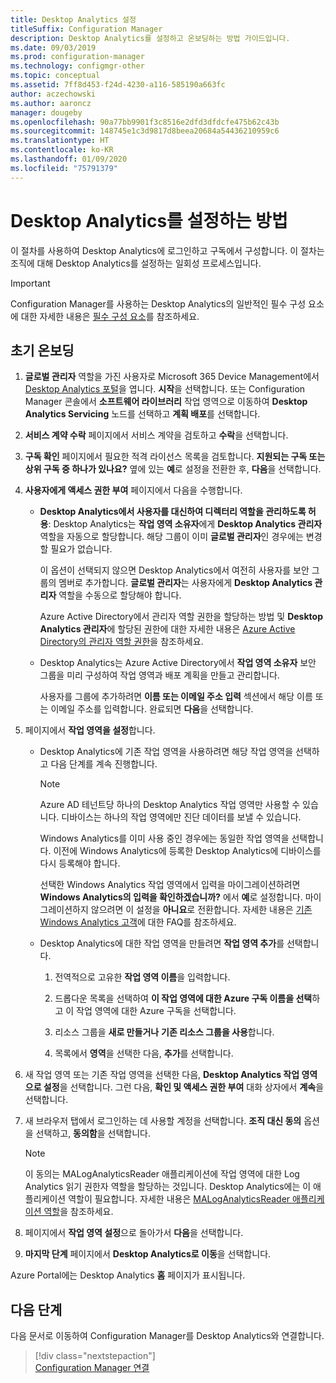 ```yaml
---
title: Desktop Analytics 설정
titleSuffix: Configuration Manager
description: Desktop Analytics를 설정하고 온보딩하는 방법 가이드입니다.
ms.date: 09/03/2019
ms.prod: configuration-manager
ms.technology: configmgr-other
ms.topic: conceptual
ms.assetid: 7ff8d453-f24d-4230-a116-585190a663fc
author: aczechowski
ms.author: aaroncz
manager: dougeby
ms.openlocfilehash: 90a77bb9901f3c8516e2dfd3dfdcfe475b62c43b
ms.sourcegitcommit: 148745e1c3d9817d8beea20684a54436210959c6
ms.translationtype: HT
ms.contentlocale: ko-KR
ms.lasthandoff: 01/09/2020
ms.locfileid: "75791379"
---
```

# <a name="how-to-set-up-desktop-analytics"></a>Desktop Analytics를 설정하는 방법

이 절차를 사용하여 Desktop Analytics에 로그인하고 구독에서 구성합니다. 이 절차는 조직에 대해 Desktop Analytics를 설정하는 일회성 프로세스입니다.  


> [!Important]  
> Configuration Manager를 사용하는 Desktop Analytics의 일반적인 필수 구성 요소에 대한 자세한 내용은 [필수 구성 요소](/sccm/desktop-analytics/overview#prerequisites)를 참조하세요.  

## <a name="initial-onboarding"></a>초기 온보딩

1. **글로벌 관리자** 역할을 가진 사용자로 Microsoft 365 Device Management에서 [Desktop Analytics 포털](https://aka.ms/desktopanalytics)을 엽니다. **시작**을 선택합니다. 또는 Configuration Manager 콘솔에서 **소프트웨어 라이브러리** 작업 영역으로 이동하여 **Desktop Analytics Servicing** 노드를 선택하고 **계획 배포**를 선택합니다.

2. **서비스 계약 수락** 페이지에서 서비스 계약을 검토하고 **수락**을 선택합니다.  

3. **구독 확인** 페이지에서 필요한 적격 라이선스 목록을 검토합니다. **지원되는 구독 또는 상위 구독 중 하나가 있나요?** 옆에 있는 **예**로 설정을 전환한 후, **다음**을 선택합니다.  

4. **사용자에게 액세스 권한 부여** 페이지에서 다음을 수행합니다.

    - **Desktop Analytics에서 사용자를 대신하여 디렉터리 역할을 관리하도록 허용**: Desktop Analytics는 **작업 영역 소유자**에게 **Desktop Analytics 관리자** 역할을 자동으로 할당합니다. 해당 그룹이 이미 **글로벌 관리자**인 경우에는 변경할 필요가 없습니다.

        이 옵션이 선택되지 않으면 Desktop Analytics에서 여전히 사용자를 보안 그룹의 멤버로 추가합니다. **글로벌 관리자**는 사용자에게 **Desktop Analytics 관리자** 역할을 수동으로 할당해야 합니다.   

        Azure Active Directory에서 관리자 역할 권한을 할당하는 방법 및 **Desktop Analytics 관리자**에 할당된 권한에 대한 자세한 내용은 [Azure Active Directory의 관리자 역할 권한](https://docs.microsoft.com/azure/active-directory/users-groups-roles/directory-assign-admin-roles)을 참조하세요.  

    - Desktop Analytics는 Azure Active Directory에서 **작업 영역 소유자** 보안 그룹을 미리 구성하여 작업 영역과 배포 계획을 만들고 관리합니다. 

        사용자를 그룹에 추가하려면 **이름 또는 이메일 주소 입력** 섹션에서 해당 이름 또는 이메일 주소를 입력합니다. 완료되면 **다음**을 선택합니다.

5. 페이지에서 **작업 영역을 설정**합니다.  

    - Desktop Analytics에 기존 작업 영역을 사용하려면 해당 작업 영역을 선택하고 다음 단계를 계속 진행합니다.  

        > [!Note]  
        > Azure AD 테넌트당 하나의 Desktop Analytics 작업 영역만 사용할 수 있습니다. 디바이스는 하나의 작업 영역에만 진단 데이터를 보낼 수 있습니다.  

        Windows Analytics를 이미 사용 중인 경우에는 동일한 작업 영역을 선택합니다. 이전에 Windows Analytics에 등록한 Desktop Analytics에 디바이스를 다시 등록해야 합니다.

        선택한 Windows Analytics 작업 영역에서 입력을 마이그레이션하려면 **Windows Analytics의 입력을 확인하겠습니까?** 에서 **예**로 설정합니다. 마이그레이션하지 않으려면 이 설정을 **아니요**로 전환합니다. 자세한 내용은 [기존 Windows Analytics 고객](/sccm/desktop-analytics/faq#existing-windows-analytics-customers)에 대한 FAQ를 참조하세요.

    - Desktop Analytics에 대한 작업 영역을 만들려면 **작업 영역 추가**를 선택합니다.  

        1. 전역적으로 고유한 **작업 영역 이름**을 입력합니다.<!--do we have any guidance for this name?-->  

        2. 드롭다운 목록을 선택하여 **이 작업 영역에 대한 Azure 구독 이름을 선택**하고 이 작업 영역에 대한 Azure 구독을 선택합니다.  

        3. 리소스 그룹을 **새로 만들거나** **기존 리소스 그룹을 사용**합니다.

        4. 목록에서 **영역**을 선택한 다음, **추가**를 선택합니다.  

6. 새 작업 영역 또는 기존 작업 영역을 선택한 다음, **Desktop Analytics 작업 영역으로 설정**을 선택합니다.  그런 다음, **확인 및 액세스 권한 부여** 대화 상자에서 **계속**을 선택합니다.  

7. 새 브라우저 탭에서 로그인하는 데 사용할 계정을 선택합니다. **조직 대신 동의** 옵션을 선택하고, **동의함**을 선택합니다.  

    > [!Note]  
    > 이 동의는 MALogAnalyticsReader 애플리케이션에 작업 영역에 대한 Log Analytics 읽기 권한자 역할을 할당하는 것입니다. Desktop Analytics에는 이 애플리케이션 역할이 필요합니다. 자세한 내용은 [MALogAnalyticsReader 애플리케이션 역할](/sccm/desktop-analytics/troubleshooting#bkmk_MALogAnalyticsReader)을 참조하세요.  

8. 페이지에서 **작업 영역 설정**으로 돌아가서 **다음**을 선택합니다.  

9. **마지막 단계** 페이지에서 **Desktop Analytics로 이동**을 선택합니다.

Azure Portal에는 Desktop Analytics **홈** 페이지가 표시됩니다.


## <a name="next-steps"></a>다음 단계

다음 문서로 이동하여 Configuration Manager를 Desktop Analytics와 연결합니다.
> [!div class="nextstepaction"]  
> [Configuration Manager 연결](/sccm/desktop-analytics/connect-configmgr)  
